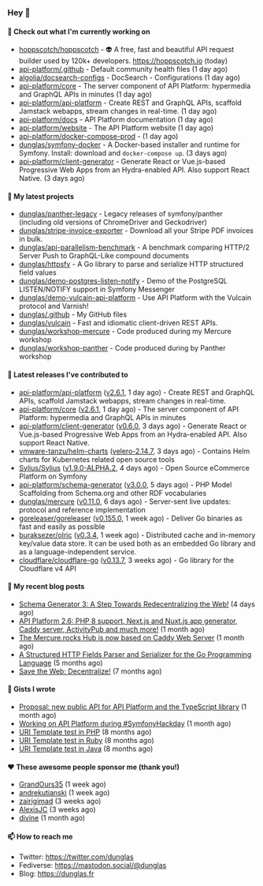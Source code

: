 ### Hey 👋

#### 👷 Check out what I'm currently working on

- [hoppscotch/hoppscotch](https://github.com/hoppscotch/hoppscotch) - 👽 A free, fast and beautiful API request builder used by 120k&#43; developers. https://hoppscotch.io (today)
- [api-platform/.github](https://github.com/api-platform/.github) - Default community health files (1 day ago)
- [algolia/docsearch-configs](https://github.com/algolia/docsearch-configs) - DocSearch - Configurations (1 day ago)
- [api-platform/core](https://github.com/api-platform/core) - The server component of API Platform: hypermedia and GraphQL APIs in minutes (1 day ago)
- [api-platform/api-platform](https://github.com/api-platform/api-platform) - Create REST and GraphQL APIs, scaffold Jamstack webapps, stream changes in real-time. (1 day ago)
- [api-platform/docs](https://github.com/api-platform/docs) - API Platform documentation (1 day ago)
- [api-platform/website](https://github.com/api-platform/website) - The API Platform website (1 day ago)
- [api-platform/docker-compose-prod](https://github.com/api-platform/docker-compose-prod) -  (1 day ago)
- [dunglas/symfony-docker](https://github.com/dunglas/symfony-docker) - A Docker-based installer and runtime for Symfony. Install: download and `docker-compose up`. (3 days ago)
- [api-platform/client-generator](https://github.com/api-platform/client-generator) - Generate React or Vue.js-based Progressive Web Apps from an Hydra-enabled API. Also support React Native. (3 days ago)

#### 🌱 My latest projects

- [dunglas/panther-legacy](https://github.com/dunglas/panther-legacy) - Legacy releases of symfony/panther (including old versions of ChromeDriver and Geckodriver)
- [dunglas/stripe-invoice-exporter](https://github.com/dunglas/stripe-invoice-exporter) - Download all your Stripe PDF invoices in bulk.
- [dunglas/api-parallelism-benchmark](https://github.com/dunglas/api-parallelism-benchmark) - A benchmark comparing HTTP/2 Server Push to GraphQL-Like compound documents
- [dunglas/httpsfv](https://github.com/dunglas/httpsfv) - A Go library to parse and serialize HTTP structured field values
- [dunglas/demo-postgres-listen-notify](https://github.com/dunglas/demo-postgres-listen-notify) - Demo of the PostgreSQL LISTEN/NOTIFY support in Symfony Messenger
- [dunglas/demo-vulcain-api-platform](https://github.com/dunglas/demo-vulcain-api-platform) - Use API Platform with the Vulcain protocol and Varnish!
- [dunglas/.github](https://github.com/dunglas/.github) - My GitHub files
- [dunglas/vulcain](https://github.com/dunglas/vulcain) - Fast and idiomatic client-driven REST APIs.
- [dunglas/workshop-mercure](https://github.com/dunglas/workshop-mercure) - Code produced during my Mercure workshop
- [dunglas/workshop-panther](https://github.com/dunglas/workshop-panther) - Code produced during by Panther workshop

#### 🔭 Latest releases I've contributed to

- [api-platform/api-platform](https://github.com/api-platform/api-platform) ([v2.6.1](https://github.com/api-platform/api-platform/releases/tag/v2.6.1), 1 day ago) - Create REST and GraphQL APIs, scaffold Jamstack webapps, stream changes in real-time.
- [api-platform/core](https://github.com/api-platform/core) ([v2.6.1](https://github.com/api-platform/core/releases/tag/v2.6.1), 1 day ago) - The server component of API Platform: hypermedia and GraphQL APIs in minutes
- [api-platform/client-generator](https://github.com/api-platform/client-generator) ([v0.6.0](https://github.com/api-platform/client-generator/releases/tag/v0.6.0), 3 days ago) - Generate React or Vue.js-based Progressive Web Apps from an Hydra-enabled API. Also support React Native.
- [vmware-tanzu/helm-charts](https://github.com/vmware-tanzu/helm-charts) ([velero-2.14.7](https://github.com/vmware-tanzu/helm-charts/releases/tag/velero-2.14.7), 3 days ago) - Contains Helm charts for Kubernetes related open source tools
- [Sylius/Sylius](https://github.com/Sylius/Sylius) ([v1.9.0-ALPHA.2](https://github.com/Sylius/Sylius/releases/tag/v1.9.0-ALPHA.2), 4 days ago) - Open Source eCommerce Platform on Symfony
- [api-platform/schema-generator](https://github.com/api-platform/schema-generator) ([v3.0.0](https://github.com/api-platform/schema-generator/releases/tag/v3.0.0), 5 days ago) - PHP Model Scaffolding from Schema.org and other RDF vocabularies
- [dunglas/mercure](https://github.com/dunglas/mercure) ([v0.11.0](https://github.com/dunglas/mercure/releases/tag/v0.11.0), 6 days ago) - Server-sent live updates: protocol and reference implementation
- [goreleaser/goreleaser](https://github.com/goreleaser/goreleaser) ([v0.155.0](https://github.com/goreleaser/goreleaser/releases/tag/v0.155.0), 1 week ago) - Deliver Go binaries as fast and easily as possible
- [buraksezer/olric](https://github.com/buraksezer/olric) ([v0.3.4](https://github.com/buraksezer/olric/releases/tag/v0.3.4), 1 week ago) - Distributed cache and in-memory key/value data store. It can be used both as an embedded Go library and as a language-independent service.
- [cloudflare/cloudflare-go](https://github.com/cloudflare/cloudflare-go) ([v0.13.7](https://github.com/cloudflare/cloudflare-go/releases/tag/v0.13.7), 3 weeks ago) - Go library for the Cloudflare v4 API

#### 📜 My recent blog posts

- [Schema Generator 3: A Step Towards Redecentralizing the Web!](http://feedproxy.google.com/~r/dunglas/~3/-eYprhFHaXA/) (4 days ago)
- [API Platform 2.6: PHP 8 support, Next.js and Nuxt.js app generator, Caddy server, ActivityPub and much more!](http://feedproxy.google.com/~r/dunglas/~3/X1dkcrZS-qU/) (1 month ago)
- [The Mercure.rocks Hub is now based on Caddy Web Server](http://feedproxy.google.com/~r/dunglas/~3/MjBonxZ_8uQ/) (1 month ago)
- [A Structured HTTP Fields Parser and Serializer for the Go Programming Language](http://feedproxy.google.com/~r/dunglas/~3/ZbYscZI8Qx8/) (5 months ago)
- [Save the Web: Decentralize!](http://feedproxy.google.com/~r/dunglas/~3/sqGQq6DaW2s/) (7 months ago)

#### 📓 Gists I wrote

- [Proposal: new public API for API Platform and the TypeScript library](https://gist.github.com/4da2026f34bf7f18e1db955ef8a9b417) (1 month ago)
- [Working on API Platform during #SymfonyHackday](https://gist.github.com/3949272d40e6390cdd2850a4f312a02a) (1 month ago)
- [URI Template test in PHP](https://gist.github.com/5b10b586427cf66e78a968f82f80691a) (8 months ago)
- [URI Template test in Ruby](https://gist.github.com/ec793690f66167cb849c02284ecf748d) (8 months ago)
- [URI Template test in Java](https://gist.github.com/788b70312231d24e46d7632c634784f5) (8 months ago)

#### ❤️ These awesome people sponsor me (thank you!)

- [GrandOurs35](https://github.com/GrandOurs35) (1 week ago)
- [andrekutianski](https://github.com/andrekutianski) (1 week ago)
- [zairigimad](https://github.com/zairigimad) (3 weeks ago)
- [AlexisJC](https://github.com/AlexisJC) (3 weeks ago)
- [divine](https://github.com/divine) (1 month ago)

#### 📫 How to reach me

- Twitter: https://twitter.com/dunglas
- Fediverse: https://mastodon.social/@dunglas
- Blog: https://dunglas.fr
